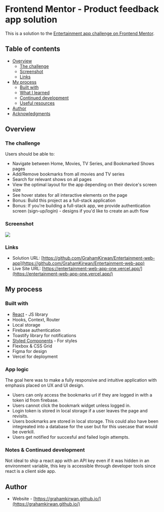 # Frontend Mentor - Product feedback app solution

This is a solution to the [Entertainment app challenge on Frontend Mentor](https://www.frontendmentor.io/challenges/).

## Table of contents

- [Overview](#overview)
  - [The challenge](#the-challenge)
  - [Screenshot](#screenshot)
  - [Links](#links)
- [My process](#my-process)
  - [Built with](#built-with)
  - [What I learned](#what-i-learned)
  - [Continued development](#continued-development)
  - [Useful resources](#useful-resources)
- [Author](#author)
- [Acknowledgments](#acknowledgments)


## Overview

### The challenge

Users should be able to:

- Navigate between Home, Movies, TV Series, and Bookmarked Shows pages
- Add/Remove bookmarks from all movies and TV series
- Search for relevant shows on all pages
- View the optimal layout for the app depending on their device's screen size
- See hover states for all interactive elements on the page
- Bonus: Build this project as a full-stack application
- Bonus: If you're building a full-stack app, we provide authentication screen (sign-up/login) - designs if you'd like to create an auth flow

### Screenshot

![](./preview.png)

### Links

- Solution URL: [https://github.com/GrahamKirwan/Entertainment-web-app](https://github.com/GrahamKirwan/Entertainment-web-app)
- Live Site URL: [https://entertainment-web-app-one.vercel.app/](https://entertainment-web-app-one.vercel.app/)

## My process

### Built with

- [React](https://reactjs.org/) - JS library
- Hooks, Context, Router
- Local storage
- Firebase authentication
- Toastify library for notifications
- [Styled Components](https://styled-components.com/) - For styles
- Flexbox & CSS Grid
- Figma for design
- Vercel for deployment


### App logic

The goal here was to make a fully responsive and intuitive application with emphasis placed on UX and UI design. 
- Users can only access the bookmarks url if they are logged in with a token id from firebase.
- Users cannot click the bookmark widget unless logged in.
- Login token is stored in local storage if a user leaves the page and revisits.
- Users bookmarks are stored in local storage. This could also have been integreated into a database for the user but for this usecase that would be overkill.
- Users get notified for succesful and failed login attempts.



### Notes & Continued development

Not ideal to ship a react app with an API key even if it was hidden in an environment variable, this key is accessible through developer tools since react is a client side app.


## Author

- Website - [https://grahamkirwan.github.io/](https://grahamkirwan.github.io/)
